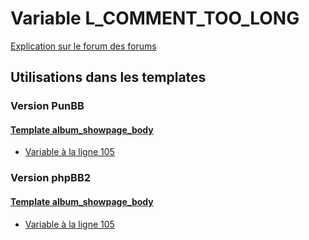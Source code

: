 # Variable L_COMMENT_TOO_LONG
[Explication sur le forum des forums](http://forum.forumactif.com/t294113-listing-des-variables#L_COMMENT_TOO_LONG)

## Utilisations dans les templates

### Version PunBB

#### [Template album_showpage_body](punbb/album_showpage_body.md)
* [Variable à la ligne 105](../punbb/album_showpage_body.tpl#L105)

### Version phpBB2

#### [Template album_showpage_body](subsilver/album_showpage_body.md)
* [Variable à la ligne 105](../subsilver/album_showpage_body.tpl#L105)